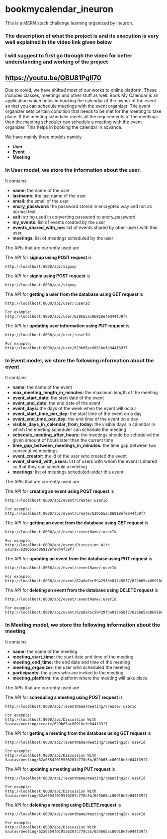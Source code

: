 # bookmycalendar_ineuron
This is a MERN stack challenge learning organized by ineuron.

### The description of what the project is and its execution is very well explained in the video link given below
### I will suggest to first go through the video for better understanding and working of the project
## https://youtu.be/QBU81PgII70

Due to covid, we have shifted most of our works to online platform. These includes classes, meetings and other stuff as well. Book My Calendar is an application which helps in booking the calendar of the owner of the event so that you can schedule meetings with the event organizer. The event organizer sets certain condition that needs to be met for the meeting to take place. If the meeting scheduler meets all the requirements of the meetings then the meeting scheduler can schedule a meeting with the event organizer. This helps in booking the calendar in advance.

We have mainly three models namely 
  - **User**
  - **Event**
  - **Meeting**
  
### In User model, we store the information about the user.
It contains
  - **name:**                   the name of the user
  - **lastname:**                the last name of the user
  - **email:**                   the email of the user
  - **encry_password:**          the password stored in encrypted way and not as normal text
  - **salt:**                    string used in converting password to encry_password
  - **my_events:**               list of events created by the user
  - **events_shared_with_me:**   list of events shared by other users with this user
  - **meetings:**                list of meetings scheduled by the user

The APIs that are currently used are

The API for **signup using POST request** is
```
http://localhost:8000/api/signup
```

The API for **signin using POST request** is
```
http://localhost:8000/api/signup
```

The API for **getting a user from the database using GET request** is
```
http://localhost:8000/api/user/:userId

For example:
http://localhost:8000/api/user/629b65ac86918efe044f39f7
```

The API for **updating  user information using PUT request** is
```
http://localhost:8000/api/user/:userId

For example:
http://localhost:8000/api/user/629b65ac86918efe044f39f7
```

### In Event model, we store the following information about the event

It contains
  - **name:** the name of the event
  - **max_meeting_length_in_minutes:**  the maximum length of the meeting
  - **event_start_date:**  the start date of the event
  - **event_end_date:**  the end date of the event
  - **event_days:**  the days of the week when the event will occur
  - **event_start_time_per_day:**  the start time of the event on a day
  - **event_end_time_per_day:**  the end time of the event on a day
  - **visible_days_in_calendar_from_today:**  the visible days in calendar in which the meeting scheduler can schedule the meeting
  - **schedule_meeting_after_hours:**  the meetings should be scheduled the given amount of hours later than the current time
  - **time_gap_between_meetings_in_minutes:**  the time gap between two consecutive meetings
  - **event_creator:**               the id of the user who created the event
  - **event_shared_with_users:**   list of users with whom the event is shared so that they can schedule a meeting
  - **meetings:**                list of meetings scheduled under this event

The APIs that are currently used are

The API for **creating an event using POST request**  is
```
http://localhost:8000/api/event/create/:userId

For example:
http://localhost:8000/api/event/create/629b65ac86918efe044f39f7
```

The API for **getting an event from the database using GET request**  is
```
http://localhost:8000/api/event/:eventName/:userId

For example:
http://localhost:8000/api/event/Discussion With Saurav/629b65ac86918efe044f39f7
```

The API for **updating an event from the database using PUT request**  is
```
http://localhost:8000/api/event/:eventName/:userId

For example:
http://localhost:8000/api/event/62a0a7ec59429f3e017e58f7/629b65ac86918efe044f39f7
```

The API for **deleting an event from the database using DELETE request**  is
```
http://localhost:8000/api/event/:eventName/:userId

For example:
http://localhost:8000/api/event/62a0a7ec59429f3e017e58f7/629b65ac86918efe044f39f7
```


### In Meeting model, we store the following information about the meeting

It contains
  - **name:** the name of the meeting
  - **meeting_start_time:**  the start date and time of the meeting
  - **meeting_end_time:**  the end date and time of the meeting
  - **meeting_organizer:**  the user who scheduled the meeting
  - **participants:**  the users who are invited to the meeting
  - **meeting_platform:**  the platform where the meeting will take place

The APIs that are currently used are

The API for **scheduling a meeting using POST request** is
```
http://localhost:8000/api/:eventName/meeting/create/:userId

For example:
http://localhost:8000/api/Discussion With Saurav/meeting/create/629b65ac86918efe044f39f7
```

The API for **getting a meeting from the database using GET request** is
```
http://localhost:8000/api/:eventName/meeting/:meetingId/:userId

For example:
http://localhost:8000/api/Discussion With Saurav/meeting/62a0554f019536207c778c5b/629b65ac86918efe044f39f7
```


The API for **updating a meeting using PUT request** is
```
http://localhost:8000/api/:eventName/meeting/:meetingId/:userId

For example:
http://localhost:8000/api/Discussion With Saurav/meeting/62a0554f019536207c778c5b/629b65ac86918efe044f39f7
```

The API for **deleting a meeting using DELETE request** is
```
http://localhost:8000/api/:eventName/meeting/:meetingId/:userId

For example:
http://localhost:8000/api/Discussion With Saurav/meeting/62a0554f019536207c778c5b/629b65ac86918efe044f39f7
```


